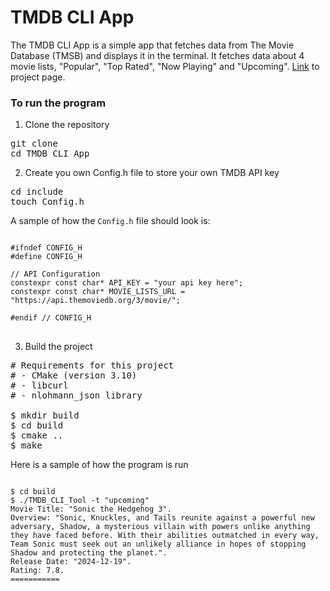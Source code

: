 # TMDB CLI App

The TMDB CLI App is a simple app that fetches data from The Movie Database (TMSB) and displays it in the terminal. It fetches data about 4 movie lists, "Popular", "Top Rated", "Now Playing" and "Upcoming". [Link](https://roadmap.sh/projects/tmdb-cli) to project page.

### To run the program
1. Clone the repository
<pre>
git clone 
cd TMDB_CLI_App
</pre>
2. Create you own Config.h file to store your own TMDB API key
<pre>
cd include
touch Config.h
</pre>
A sample of how the `Config.h` file should look is:
<pre>
<code>
#ifndef CONFIG_H
#define CONFIG_H

// API Configuration
constexpr const char* API_KEY = "your api key here";
constexpr const char* MOVIE_LISTS_URL = "https://api.themoviedb.org/3/movie/";

#endif // CONFIG_H
</code>
</pre>
3. Build the project
<pre>
# Requirements for this project
# - CMake (version 3.10)
# - libcurl
# - nlohmann_json library

$ mkdir build
$ cd build
$ cmake ..
$ make
</pre>

Here is a sample of how the program is run
<pre><code>
$ cd build
$ ./TMDB_CLI_Tool -t "upcoming"
Movie Title: "Sonic the Hedgehog 3".
Overview: "Sonic, Knuckles, and Tails reunite against a powerful new adversary, Shadow, a mysterious villain with powers unlike anything they have faced before. With their abilities outmatched in every way, Team Sonic must seek out an unlikely alliance in hopes of stopping Shadow and protecting the planet.".
Release Date: "2024-12-19".
Rating: 7.8.
===========
</code></pre>
